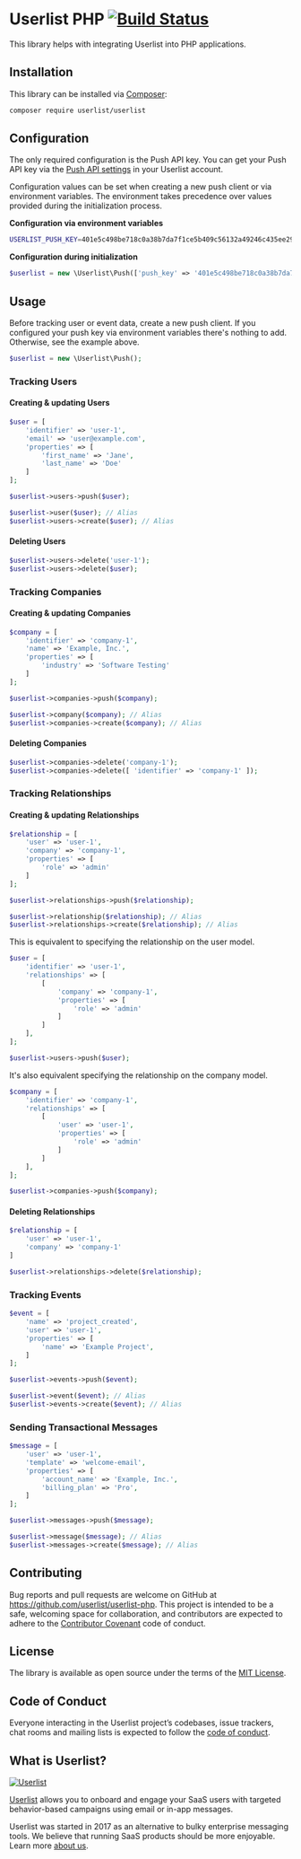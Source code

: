 # Userlist PHP [![Build Status](https://github.com/userlist/userlist-php/workflows/Tests/badge.svg)](https://github.com/userlist/userlist-php)

This library helps with integrating Userlist into PHP applications.

## Installation

This library can be installed via [Composer](https://getcomposer.org):

```bash
composer require userlist/userlist
```

## Configuration

The only required configuration is the Push API key. You can get your Push API key via the [Push API settings](https://app.userlist.com/settings/push) in your Userlist account.

Configuration values can be set when creating a new push client or via environment variables. The environment takes precedence over values provided during the initialization process.

**Configuration via environment variables**

```bash
USERLIST_PUSH_KEY=401e5c498be718c0a38b7da7f1ce5b409c56132a49246c435ee296e07bf2be39
```

**Configuration during initialization**

```php
$userlist = new \Userlist\Push(['push_key' => '401e5c498be718c0a38b7da7f1ce5b409c56132a49246c435ee296e07bf2be39']);
```

## Usage

Before tracking user or event data, create a new push client. If you configured your push key via environment variables there's nothing to add. Otherwise, see the example above.

```php
$userlist = new \Userlist\Push();
```

### Tracking Users

#### Creating & updating Users

```php
$user = [
    'identifier' => 'user-1',
    'email' => 'user@example.com',
    'properties' => [
        'first_name' => 'Jane',
        'last_name' => 'Doe'
    ]
];

$userlist->users->push($user);

$userlist->user($user); // Alias
$userlist->users->create($user); // Alias
```

#### Deleting Users

```php
$userlist->users->delete('user-1');
$userlist->users->delete($user);
```

### Tracking Companies

#### Creating & updating Companies

```php
$company = [
    'identifier' => 'company-1',
    'name' => 'Example, Inc.',
    'properties' => [
        'industry' => 'Software Testing'
    ]
];

$userlist->companies->push($company);

$userlist->company($company); // Alias
$userlist->companies->create($company); // Alias

```

#### Deleting Companies

```php
$userlist->companies->delete('company-1');
$userlist->companies->delete([ 'identifier' => 'company-1' ]);
```

### Tracking Relationships

#### Creating & updating Relationships

```php
$relationship = [
    'user' => 'user-1',
    'company' => 'company-1',
    'properties' => [
        'role' => 'admin'
    ]
];

$userlist->relationships->push($relationship);

$userlist->relationship($relationship); // Alias
$userlist->relationships->create($relationship); // Alias
```

This is equivalent to specifying the relationship on the user model.

```php
$user = [
    'identifier' => 'user-1',
    'relationships' => [
        [
            'company' => 'company-1',
            'properties' => [
                'role' => 'admin'
            ]
        ]
    ],
];

$userlist->users->push($user);
```

It's also equivalent specifying the relationship on the company model.

```php
$company = [
    'identifier' => 'company-1',
    'relationships' => [
        [
            'user' => 'user-1',
            'properties' => [
                'role' => 'admin'
            ]
        ]
    ],
];

$userlist->companies->push($company);
```

#### Deleting Relationships

```php
$relationship = [
    'user' => 'user-1',
    'company' => 'company-1'
]

$userlist->relationships->delete($relationship);
```

### Tracking Events

```php
$event = [
    'name' => 'project_created',
    'user' => 'user-1',
    'properties' => [
        'name' => 'Example Project',
    ]
];

$userlist->events->push($event);

$userlist->event($event); // Alias
$userlist->events->create($event); // Alias
```

### Sending Transactional Messages

```php
$message = [
    'user' => 'user-1',
    'template' => 'welcome-email',
    'properties' => [
        'account_name' => 'Example, Inc.',
        'billing_plan' => 'Pro',
    ]
];

$userlist->messages->push($message);

$userlist->message($message); // Alias
$userlist->messages->create($message); // Alias
```

## Contributing

Bug reports and pull requests are welcome on GitHub at https://github.com/userlist/userlist-php. This project is intended to be a safe, welcoming space for collaboration, and contributors are expected to adhere to the [Contributor Covenant](http://contributor-covenant.org) code of conduct.

## License

The library is available as open source under the terms of the [MIT License](http://opensource.org/licenses/MIT).

## Code of Conduct

Everyone interacting in the Userlist project’s codebases, issue trackers, chat rooms and mailing lists is expected to follow the [code of conduct](https://github.com/userlist/userlist-php/blob/master/CODE_OF_CONDUCT.md).

## What is Userlist?

[![Userlist](https://userlist.com/images/external/userlist-logo-github.svg)](https://userlist.com/)

[Userlist](https://userlist.com/) allows you to onboard and engage your SaaS users with targeted behavior-based campaigns using email or in-app messages.

Userlist was started in 2017 as an alternative to bulky enterprise messaging tools. We believe that running SaaS products should be more enjoyable. Learn more [about us](https://userlist.com/about-us/).
